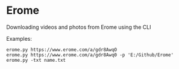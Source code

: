 # Erome
Downloading videos and photos from Erome using the CLI

Examples:
```
erome.py https://www.erome.com/a/gdr8AwqO
erome.py https://www.erome.com/a/gdr8Awq0 -p 'E:/Github/Erome'
erome.py -txt name.txt
```
